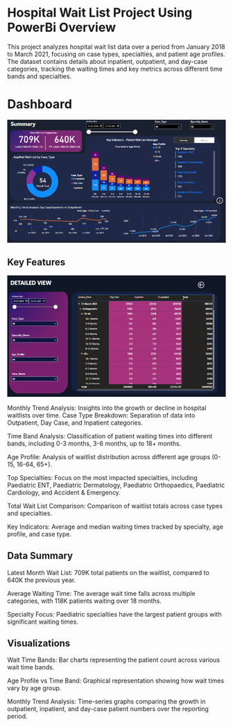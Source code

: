 # Hospital Wait List Project Using PowerBi Overview
This project analyzes hospital wait list data over a period from January 2018 to March 2021, focusing on case types, specialties, and patient age profiles. The dataset contains details about inpatient, outpatient, and day-case categories, tracking the waiting times and key metrics across different time bands and specialties.

# Dashboard
![Dashboard Overview](https://github.com/lavenya200399/Power-Bi-Project-Hospital-Wait-List-/blob/main/hospital%20wait%20list%20dashboard%20.png)

## Key Features

![Dasboard Overview](https://github.com/lavenya200399/Power-Bi-Project-Hospital-Wait-List-/blob/main/dashboard-2.png)

Monthly Trend Analysis: Insights into the growth or decline in hospital waitlists over time.
Case Type Breakdown: Separation of data into Outpatient, Day Case, and Inpatient categories.

Time Band Analysis: Classification of patient waiting times into different bands, including 0-3 months, 3-6 months, up to 18+ months.

Age Profile: Analysis of waitlist distribution across different age groups (0-15, 16-64, 65+).

Top Specialties: Focus on the most impacted specialties, including Paediatric ENT, Paediatric Dermatology, Paediatric Orthopaedics, Paediatric Cardiology, and Accident & Emergency.

Total Wait List Comparison: Comparison of waitlist totals across case types and specialties.

Key Indicators: Average and median waiting times tracked by specialty, age profile, and case type.

## Data Summary
Latest Month Wait List: 709K total patients on the waitlist, compared to 640K the previous year.

Average Waiting Time: The average wait time falls across multiple categories, with 118K patients waiting over 18 months.

Specialty Focus: Paediatric specialties have the largest patient groups with significant waiting times.

## Visualizations
Wait Time Bands: Bar charts representing the patient count across various wait time bands.

Age Profile vs Time Band: Graphical representation showing how wait times vary by age group.

Monthly Trend Analysis: Time-series graphs comparing the growth in outpatient, inpatient, and day-case patient numbers over the reporting period.
